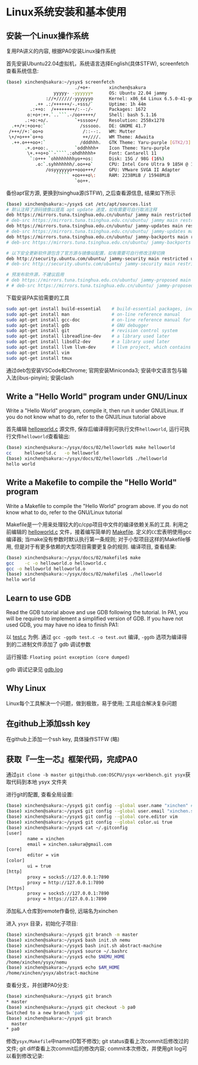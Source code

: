 # Linux系统安装和基本使用
## 安装一个Linux操作系统
复用PA讲义的内容, 根据PA0安装Linux操作系统

首先安装Ubuntu22.04虚拟机，系统语言选择English(具体STFW), screenfetch查看系统信息:

```sh
(base) xinchen@sakura:~/ysyx$ screenfetch
                          ./+o+-       xinchen@sakura
                  yyyyy- -yyyyyy+      OS: Ubuntu 22.04 jammy
               ://+//////-yyyyyyo      Kernel: x86_64 Linux 6.5.0-41-generic
           .++ .:/++++++/-.+sss/`      Uptime: 1h 44m
         .:++o:  /++++++++/:--:/-      Packages: 1672
        o:+o+:++.`..```.-/oo+++++/     Shell: bash 5.1.16
       .:+o:+o/.          `+sssoo+/    Resolution: 2558x1278
  .++/+:+oo+o:`             /sssooo.   DE: GNOME 41.7
 /+++//+:`oo+o               /::--:.   WM: Mutter
 \+/+o+++`o++o               ++////.   WM Theme: Adwaita
  .++.o+++oo+:`             /dddhhh.   GTK Theme: Yaru-purple [GTK2/3]
       .+.o+oo:.          `oddhhhh+    Icon Theme: Yaru-purple
        \+.++o+o``-````.:ohdhhhhh+     Font: Cantarell 11
         `:o+++ `ohhhhhhhhyo++os:      Disk: 15G / 98G (16%)
           .o:`.syhhhhhhh/.oo++o`      CPU: Intel Core Ultra 9 185H @ 16x 3.072GHz
               /osyyyyyyo++ooo+++/     GPU: VMware SVGA II Adapter
                   ````` +oo+++o\:     RAM: 2238MiB / 15948MiB
                          `oo++.      
```

备份apt官方源, 更换到tsinghua源(STFW), 之后查看源信息, 结果如下所示

```sh
(base) xinchen@sakura:~/ysyx$ cat /etc/apt/sources.list
# 默认注释了源码镜像以提高 apt update 速度，如有需要可自行取消注释
deb https://mirrors.tuna.tsinghua.edu.cn/ubuntu/ jammy main restricted universe multiverse
# deb-src https://mirrors.tuna.tsinghua.edu.cn/ubuntu/ jammy main restricted universe multiverse
deb https://mirrors.tuna.tsinghua.edu.cn/ubuntu/ jammy-updates main restricted universe multiverse
# deb-src https://mirrors.tuna.tsinghua.edu.cn/ubuntu/ jammy-updates main restricted universe multiverse
deb https://mirrors.tuna.tsinghua.edu.cn/ubuntu/ jammy-backports main restricted universe multiverse
# deb-src https://mirrors.tuna.tsinghua.edu.cn/ubuntu/ jammy-backports main restricted universe multiverse

# 以下安全更新软件源包含了官方源与镜像站配置，如有需要可自行修改注释切换
deb http://security.ubuntu.com/ubuntu/ jammy-security main restricted universe multiverse
# deb-src http://security.ubuntu.com/ubuntu/ jammy-security main restricted universe multiverse

# 预发布软件源，不建议启用
# deb https://mirrors.tuna.tsinghua.edu.cn/ubuntu/ jammy-proposed main restricted universe multiverse
# # deb-src https://mirrors.tuna.tsinghua.edu.cn/ubuntu/ jammy-proposed main restricted universe multiverse
```

下载安装PA实验需要的工具

```sh
sudo apt-get install build-essential    # build-essential packages, include binary utilities, gcc, make, and so on
sudo apt-get install man                # on-line reference manual
sudo apt-get install gcc-doc            # on-line reference manual for gcc
sudo apt-get install gdb                # GNU debugger
sudo apt-get install git                # revision control system
sudo apt-get install libreadline-dev    # a library used later
sudo apt-get install libsdl2-dev        # a library used later
sudo apt-get install llvm llvm-dev      # llvm project, which contains libraries used later
sudo apt-get install vim
sudo apt-get install tmux
```

通过deb包安装VSCode和Chrome; 官网安装Miniconda3; 安装中文语言包与输入法(ibus-pinyin); 安装clash

## Write a "Hello World" program under GNU/Linux
Write a "Hello World" program, compile it, then run it under GNU/Linux. If you do not know what to do, refer to the GNU/Linux tutorial above

首先编辑 [helloworld.c](./helloworld/helloworld.c) 源文件, 保存后编译得到可执行文件`helloworld`, 运行可执行文件`helloworld`查看输出:

```sh
(base) xinchen@sakura:~/ysyx/docs/02/helloworld$ make helloworld
cc     helloworld.c   -o helloworld
(base) xinchen@sakura:~/ysyx/docs/02/helloworld$ ./helloworld 
hello world
```

## Write a Makefile to compile the "Hello World" program
Write a Makefile to compile the "Hello World" program above. If you do not know what to do, refer to the GNU/Linux tutorial

Makefile是一个用来处理较大的c/cpp项目中文件的编译依赖关系的工具. 利用之前编辑的 [helloworld.c](./makefile/helloworld.c) 文件，接着编写简单的 [Makefile](./makefile/Makefile). 定义的`CC`宏表明使用gcc编译器; 当make没有参数时默认执行第一条规则; 对于小型项目这样的Makefile够用, 但是对于有更多依赖的大型项目需要更复杂的规则. 编译项目, 查看结果:

```sh
(base) xinchen@sakura:~/ysyx/docs/02/makefile$ make
gcc    -c -o helloworld.o helloworld.c
gcc -o helloworld helloworld.o
(base) xinchen@sakura:~/ysyx/docs/02/makefile$ ./helloworld 
hello world
```

## Learn to use GDB
Read the GDB tutorial above and use GDB following the tutorial. In PA1, you will be required to implement a simplified version of GDB. If you have not used GDB, you may have no idea to finish PA1:

以 [test.c](./gdb/test.c) 为例. 通过 `gcc -ggdb test.c -o test.out` 编译, `-ggdb` 选项为编译得到的二进制文件添加了 gdb 调试参数

运行报错: `Floating point exception (core dumped)`

gdb 调试记录见 [gdb.log](./gdb/gdb.log)

## Why Linux
Linux每个工具解决一个问题，做到极致，易于使用; 工具组合解决复杂问题

## 在github上添加ssh key
在github上添加一个ssh key, 具体操作STFW (略)

## 获取『一生一芯』框架代码，完成PA0
通过`git clone -b master git@github.com:OSCPU/ysyx-workbench.git ysyx`获取代码到本地 ysyx 文件夹

进行git的配置, 查看全局设置:

```sh
(base) xinchen@sakura:~/ysyx$ git config --global user.name "xinchen" # your student ID and name
(base) xinchen@sakura:~/ysyx$ git config --global user.email "xinchen.sakura@gmail.com"   # your email
(base) xinchen@sakura:~/ysyx$ git config --global core.editor vim                 # your favorite editor
(base) xinchen@sakura:~/ysyx$ git config --global color.ui true
(base) xinchen@sakura:~/ysyx$ cat ~/.gitconfig
[user]
        name = xinchen
        email = xinchen.sakura@gmail.com
[core]
        editor = vim
[color]
        ui = true
[http]
        proxy = socks5://127.0.0.1:7890
        proxy = http://127.0.0.1:7890
[https]
        proxy = socks5://127.0.0.1:7890
        proxy = https://127.0.0.1:7890
```

添加私人仓库到remote作备份, 远端名为xinchen

进入 `ysyx` 目录，初始化子项目:

```sh
(base) xinchen@sakura:~/ysyx$ git branch -m master
(base) xinchen@sakura:~/ysyx$ bash init.sh nemu
(base) xinchen@sakura:~/ysyx$ bash init.sh abstract-machine
(base) xinchen@sakura:~/ysyx$ source ~/.bashrc
(base) xinchen@sakura:~/ysyx$ echo $NEMU_HOME
/home/xinchen/ysyx/nemu
(base) xinchen@sakura:~/ysyx$ echo $AM_HOME
/home/xinchen/ysyx/abstract-machine
```

查看分支，并创建PA0分支:

```sh
(base) xinchen@sakura:~/ysyx$ git branch
* master
(base) xinchen@sakura:~/ysyx$ git checkout -b pa0
Switched to a new branch 'pa0'
(base) xinchen@sakura:~/ysyx$ git branch
  master
* pa0
```

修改`ysyx/Makefile`中name(ID暂不修改); git status查看上次commit后修改过的文件; git diff查看上次commit后的修改内容; commit本次修改，并使用git log可以看到修改记录:
